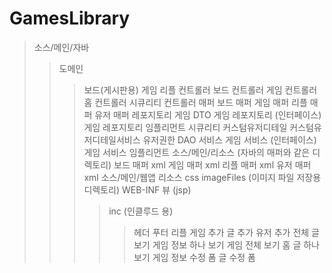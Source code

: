 GamesLibrary
=============

> 소스/메인/자바
> > 도메인
> > > 보드(게시판용)
> > > 게임
> > > 리플
> > 컨트롤러
> > > 보드 컨트롤러
> > > 게임 컨트롤러
> > > 홈 컨트롤러
> > > 시큐리티 컨트롤러
> > 매퍼
> > > 보드 매퍼
> > > 게임 매퍼
> > > 리플 매퍼
> > > 유저 매퍼
> > 레포지토리
> > > 게임 DTO
> > > 게임 레포지토리 (인터페이스)
> > > 게임 레포지토리 임플리먼트
> > 시큐리티
> > > 커스텀유저디테일
> > > 커스텀유저디테일서비스
> > > 유저권한 DAO
> > 서비스
> > > 게임 서비스 (인터페이스)
> > > 게임 서비스 임플리먼트
> 소스/메인/리소스
> > (자바의 매퍼와 같은 디렉토리)
> > > 보드 매퍼 xml
> > > 게임 매퍼 xml
> > > 리플 매퍼 xml
> > > 유저 매퍼 xml
> 소스/메인/웹앱
> > 리소스
> > > css
> > > imageFiles (이미지 파일 저장용 디렉토리)
> > WEB-INF
> > > 뷰 (jsp)
> > > > inc (인클루드 용)
> > > > > 헤더
> > > > > 푸터
> > > > > 리플
> > > > 게임 추가
> > > > 글 추가
> > > > 유저 추가
> > > > 전체 글 보기
> > > > 게임 정보 하나 보기
> > > > 게임 전체 보기
> > > > 홈
> > > > 글 하나 보기
> > > > 게임 정보 수정 폼
> > > > 글 수정 폼
